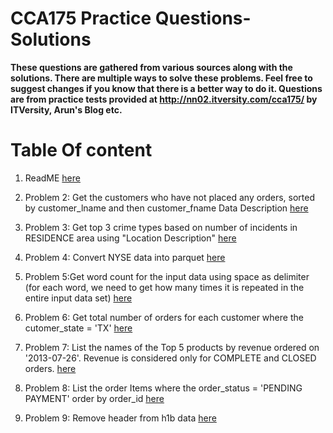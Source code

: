# CCA175 Practice Questions-Solutions

**These questions are gathered from various sources along with the solutions. There are multiple ways to solve these problems. Feel free to suggest changes if you know that there is a better way to do it.
Questions are from practice tests provided at http://nn02.itversity.com/cca175/ by ITVersity, Arun's Blog etc.**

# Table Of content

1. ReadME [here](README.md)
2. Problem 2: Get the customers who have not placed any orders, sorted by customer_lname and then customer_fname Data Description [here](problem-02.md)

3. Problem 3: Get top 3 crime types based on number of incidents in RESIDENCE area using "Location Description" [here](problem-03.md)

4. Problem 4: Convert NYSE data into parquet [here](problem-04.md)

5. Problem 5:Get word count for the input data using space as delimiter (for each word, we need to get how many times it is repeated in the entire input data set) [here](problem-05.md)

6. Problem 6: Get total number of orders for each customer where the cutomer_state = 'TX' [here](problem-06.md)

7. Problem 7: List the names of the Top 5 products by revenue ordered on '2013-07-26'. Revenue is considered only for COMPLETE and CLOSED orders. [here](problem-07.md)

8. Problem 8: List the order Items where the order_status = 'PENDING PAYMENT' order by order_id [here](problem-08.md)

9. Problem 9: Remove header from h1b data [here](problem-09.md)
